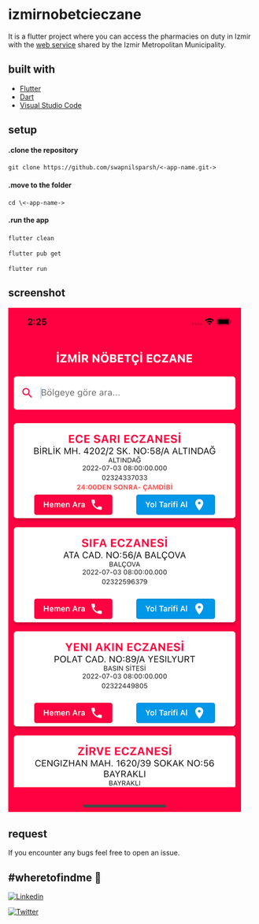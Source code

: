 # izmirnobetcieczane

It is a flutter project where you can access the pharmacies on duty in Izmir with the [web service](https://acikveri.bizizmir.com/tr/dataset/nobetci-eczaneler-ve-eczane-listesi/resource/85a7a70b-f442-473b-9868-4e6c28603456) shared by the Izmir Metropolitan Municipality.

## built with

- [Flutter](https://flutter.dev/)
- [Dart](https://dart.dev/)
- [Visual Studio Code](https://code.visualstudio.com/)

## setup

#### .clone the repository
```
git clone https://github.com/swapnilsparsh/<-app-name.git->
```
#### .move to the folder
```
cd \<-app-name->
```

#### .run the app
`
flutter clean
`

`
flutter pub get
`

`
flutter run
`

## screenshot
[![Screenshot](https://raw.githubusercontent.com/tariksune/izmirnobetcieczane/master/screenshot.png)]()

## request
If you encounter any bugs feel free to open an issue.


## #wheretofindme 📍
[![Linkedin](https://img.shields.io/badge/LinkedIn-0077B5?style=for-the-badge&logo=linkedin&logoColor=white)](https://linkedin.com/in/tariksune)

[![Twitter](https://img.shields.io/badge/Twitter-1DA1F2?style=for-the-badge&logo=twitter&logoColor=white)](https://twitter.com/tariksune)

